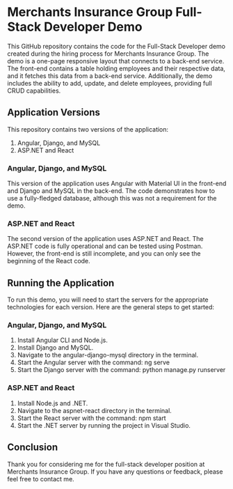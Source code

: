 # Merchants Insurance Group Full-Stack Developer Demo

This GitHub repository contains the code for the Full-Stack Developer demo created during the hiring process for Merchants Insurance Group. The demo is a one-page responsive layout that connects to a back-end service. The front-end contains a table holding employees and their respective data, and it fetches this data from a back-end service. Additionally, the demo includes the ability to add, update, and delete employees, providing full CRUD capabilities.

## Application Versions

This repository contains two versions of the application:

1. Angular, Django, and MySQL
2. ASP.NET and React

### Angular, Django, and MySQL

This version of the application uses Angular with Material UI in the front-end and Django and MySQL in the back-end. The code demonstrates how to use a fully-fledged database, although this was not a requirement for the demo.

### ASP.NET and React

The second version of the application uses ASP.NET and React. The ASP.NET code is fully operational and can be tested using Postman. However, the front-end is still incomplete, and you can only see the beginning of the React code.

## Running the Application

To run this demo, you will need to start the servers for the appropriate technologies for each version. Here are the general steps to get started:

### Angular, Django, and MySQL

1. Install Angular CLI and Node.js.
2. Install Django and MySQL.
3. Navigate to the angular-django-mysql directory in the terminal.
4. Start the Angular server with the command: ng serve
5. Start the Django server with the command: python manage.py runserver

### ASP.NET and React

1. Install Node.js and .NET.
2. Navigate to the aspnet-react directory in the terminal.
3. Start the React server with the command: npm start
4. Start the .NET server by running the project in Visual Studio.

## Conclusion

Thank you for considering me for the full-stack developer position at Merchants Insurance Group. If you have any questions or feedback, please feel free to contact me.
